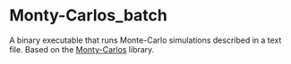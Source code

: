 # Monty-Carlos_batch

A binary executable that runs Monte-Carlo simulations described in a text file. Based on the [Monty-Carlos](https://github.com/necrosovereign/monty_carlos) library.
